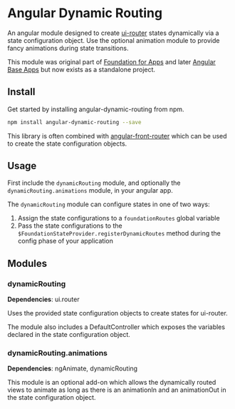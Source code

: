 # Angular Dynamic Routing
An angular module designed to create [ui-router](https://github.com/angular-ui/ui-router) states dynamically via a state configuration object.  Use the optional animation module to provide fancy animations during state transitions.

This module was original part of [Foundation for Apps](https://github.com/zurb/foundation-apps) and later [Angular Base Apps](https://github.com/base-apps/angular-base-apps) but now exists as a standalone project.

## Install

Get started by installing angular-dynamic-routing from npm.

```bash
npm install angular-dynamic-routing --save
```

This library is often combined with [angular-front-router](https://github.com/base-apps/angular-front-router) which can be used to create the state configuration objects.

## Usage

First include the `dynamicRouting` module, and optionally the `dynamicRouting.animations` module, in your angular app.

The `dynamicRouting` module can configure states in one of two ways:

1. Assign the state configurations to a `foundationRoutes` global variable
2. Pass the state configurations to the `$FoundationStateProvider.registerDynamicRoutes` method during the config phase of your application

## Modules

### dynamicRouting
**Dependencies**: ui.router

Uses the provided state configuration objects to create states for ui-router.

The module also includes a DefaultController which exposes the variables declared in the state configuration object.

### dynamicRouting.animations
**Dependencies**: ngAnimate, dynamicRouting

This module is an optional add-on which allows the dynamically routed views to animate as long as there is an animationIn and an animationOut in the state configuration object.
